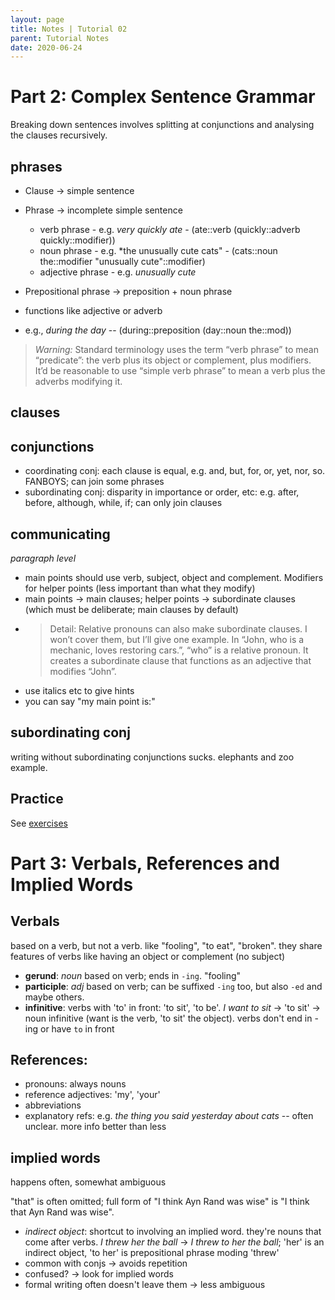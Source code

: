 ```yaml
---
layout: page
title: Notes | Tutorial 02
parent: Tutorial Notes
date: 2020-06-24
---
```


# Part 2: Complex Sentence Grammar

Breaking down sentences involves splitting at conjunctions and analysing the clauses recursively.

## phrases

* Clause -> simple sentence
* Phrase -> incomplete simple sentence
  * verb phrase - e.g. *very quickly ate* - (ate::verb (quickly::adverb quickly::modifier))
  * noun phrase - e.g. *the unusually cute cats" - (cats::noun the::modifier "unusually cute"::modifier)
  * adjective phrase - e.g. *unusually cute*

* Prepositional phrase -> preposition + noun phrase
* functions like adjective or adverb
* e.g., *during the day* -- (during::preposition (day::noun the::mod))

> *Warning:* Standard terminology uses the term “verb phrase” to mean “predicate”: the verb plus its object or complement, plus modifiers. It’d be reasonable to use “simple verb phrase” to mean a verb plus the adverbs modifying it.

## clauses

## conjunctions

* coordinating conj: each clause is equal, e.g. and, but, for, or, yet, nor, so. FANBOYS; can join some phrases
* subordinating conj: disparity in importance or order, etc: e.g. after, before, although, while, if; can only join clauses

## communicating

*paragraph level*

* main points should use verb, subject, object and complement. Modifiers for helper points (less important than what they modify)
* main points -> main clauses; helper points -> subordinate clauses (which must be deliberate; main clauses by default)
* > Detail: Relative pronouns can also make subordinate clauses. I won’t cover them, but I’ll give one example. In “John, who is a mechanic, loves restoring cars.”, “who” is a relative pronoun. It creates a subordinate clause that functions as an adjective that modifies “John”.
* use italics etc to give hints
* you can say "my main point is:"

## subordinating conj

writing without subordinating conjunctions sucks. elephants and zoo example.

## Practice

See [exercises](../ex/02-ex.md)

# Part 3: Verbals, References and Implied Words

## Verbals

based on a verb, but not a verb. like "fooling", "to eat", "broken". they share features of verbs like having an object or complement (no subject)

* **gerund**: *noun* based on verb; ends in `-ing`. "fooling"
* **participle**: *adj* based on verb; can be suffixed `-ing` too, but also `-ed` and maybe others.
* **infinitive**: verbs with 'to' in front: 'to sit', 'to be'. *I want to sit* -> 'to sit' -> noun infinitive (want is the verb, 'to sit' the object). verbs don't end in -ing or have `to` in front

## References:

* pronouns: always nouns
* reference adjectives: 'my', 'your'
* abbreviations
* explanatory refs: e.g. *the thing you said yesterday about cats* -- often unclear. more info better than less

## implied words

happens often, somewhat ambiguous

"that" is often omitted; full form of "I think Ayn Rand was wise" is "I think that Ayn Rand was wise". 

* *indirect object*: shortcut to involving an implied word. they're nouns that come after verbs. *I threw her the ball* -> *I threw to her the ball*; 'her' is an indirect object, 'to her' is prepositional phrase moding 'threw'
* common with conjs -> avoids repetition
* confused? -> look for implied words
* formal writing often doesn't leave them -> less ambiguous
